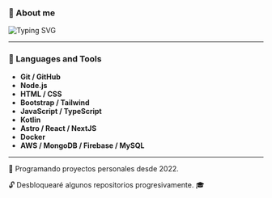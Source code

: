 ### 👤 About me
![Typing SVG](https://readme-typing-svg.demolab.com?font=IBM+Plex+Mono&size=30&duration=4400&pause=1000&color=F7E724&background=000000&center=true&vCenter=true&width=700&height=80&lines=%3Cigs-code+to%3D%22develop%22%3E;Hi!+%F0%9F%91%8B%2C++I'm+Iv%C3%A1n+Gonz%C3%A1lez;...a+humble+programming+student+%F0%9F%91%A8%F0%9F%8F%BB%E2%80%8D%F0%9F%92%BB;%3C%2Figs-code%3E)

---

### 🔧 Languages and Tools
* **Git / GitHub**
* **Node.js**
* **HTML / CSS**
* **Bootstrap / Tailwind**
* **JavaScript / TypeScript**
* **Kotlin**
* **Astro / React / NextJS**
* **Docker**
* **AWS / MongoDB / Firebase / MySQL**

---
🌠 Programando proyectos personales desde 2022.<p>
🔓 Desbloquearé algunos repositorios progresivamente. 🎓
